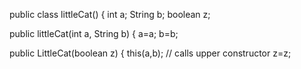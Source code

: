 public class littleCat() {
int a;
String b;
boolean z;

public littleCat(int a, String b) {
a=a;
b=b;

public LittleCat(boolean z) {
this(a,b); // calls upper constructor
z=z;
